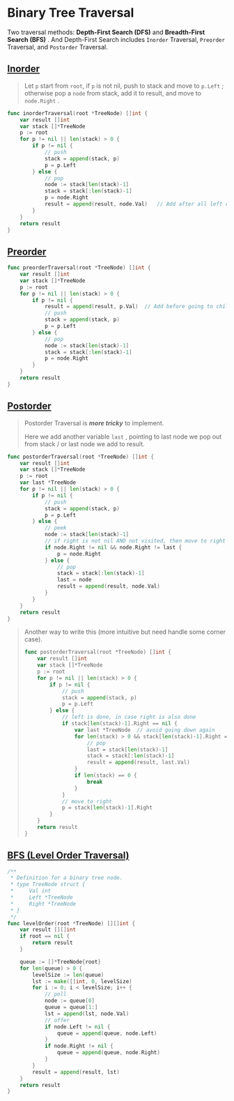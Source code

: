 # Binary Tree Traversal

Two traversal methods: **Depth-First Search (DFS)** and **Breadth-First Search (BFS)** . And Depth-First Search includes `Inorder` Traversal, `Preorder` Traversal, and `Postorder` Traversal.



## [Inorder](https://leetcode.com/problems/binary-tree-inorder-traversal/) 

> Let `p` start from `root`, if `p` is not nil, push to stack and move to `p.Left` ; otherwise pop a `node` from stack, add it to result, and move to `node.Right` .

```go
func inorderTraversal(root *TreeNode) []int {
    var result []int
    var stack []*TreeNode
    p := root
    for p != nil || len(stack) > 0 {
        if p != nil {
            // push
            stack = append(stack, p)
            p = p.Left
        } else {
            // pop
            node := stack[len(stack)-1]
            stack = stack[:len(stack)-1]
            p = node.Right
            result = append(result, node.Val)	// Add after all left children
        }
    }
    return result
}
```



## [Preorder](https://leetcode.com/problems/binary-tree-preorder-traversal/) 

```go
func preorderTraversal(root *TreeNode) []int {
    var result []int
    var stack []*TreeNode
    p := root
    for p != nil || len(stack) > 0 {
        if p != nil {
            result = append(result, p.Val)	// Add before going to children
            // push
            stack = append(stack, p)
            p = p.Left
        } else {
            // pop
            node := stack[len(stack)-1]
            stack = stack[:len(stack)-1]
            p = node.Right
        }
    }
    return result
}
```



## [Postorder](https://leetcode.com/problems/binary-tree-postorder-traversal/) 

> Postorder Traversal is ***more tricky*** to implement.
>
> Here we add another variable `last` , pointing to last node we pop out from stack / or last node we add to result.

```go
func postorderTraversal(root *TreeNode) []int {
    var result []int
    var stack []*TreeNode
    p := root
    var last *TreeNode
    for p != nil || len(stack) > 0 {
        if p != nil {
            // push
            stack = append(stack, p)
            p = p.Left
        } else {
            // peek
            node := stack[len(stack)-1]
            // if right is not nil AND not visited, then move to right
            if node.Right != nil && node.Right != last {
                p = node.Right
            } else {
                // pop
                stack = stack[:len(stack)-1]
                last = node
                result = append(result, node.Val)
            }
        }
    }
    return result
}
```

> Another way to write this (more intuitive but need handle some corner case).
>
> ```go
> func postorderTraversal(root *TreeNode) []int {
>     var result []int
>     var stack []*TreeNode
>     p := root 
>     for p != nil || len(stack) > 0 {
>         if p != nil {
>             // push
>             stack = append(stack, p)
>             p = p.Left
>         } else {
>             // left is done, in case right is also done
>             if stack[len(stack)-1].Right == nil {
>                 var last *TreeNode  // avoid going down again
>                 for len(stack) > 0 && stack[len(stack)-1].Right == last {
>                     // pop
>                     last = stack[len(stack)-1]
>                     stack = stack[:len(stack)-1]
>                     result = append(result, last.Val)
>                 }
>                 if len(stack) == 0 {
>                     break
>                 }
>             }
>             // move to right
>             p = stack[len(stack)-1].Right
>         }
>     }
>     return result
> }
> ```



## [BFS (Level Order Traversal)](https://leetcode.com/problems/binary-tree-level-order-traversal/) 

```go
/**
 * Definition for a binary tree node.
 * type TreeNode struct {
 *     Val int
 *     Left *TreeNode
 *     Right *TreeNode
 * }
 */
func levelOrder(root *TreeNode) [][]int {
    var result [][]int
    if root == nil {
        return result
    }

    queue := []*TreeNode{root}
    for len(queue) > 0 {
        levelSize := len(queue)
        lst := make([]int, 0, levelSize)
        for i := 0; i < levelSize; i++ {
            // poll
            node := queue[0]
            queue = queue[1:]
            lst = append(lst, node.Val)
            // offer
            if node.Left != nil {
                queue = append(queue, node.Left)
            }
            if node.Right != nil {
                queue = append(queue, node.Right)
            }
        }
        result = append(result, lst)
    }
    return result
}
```

